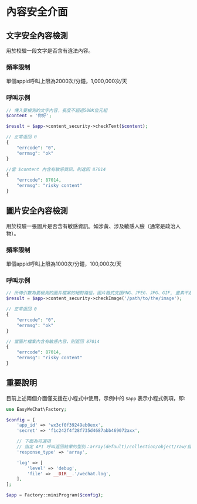 # 內容安全介面

## 文字安全內容檢測

用於校驗一段文字是否含有違法內容。

### 頻率限制

單個appid呼叫上限為2000次/分鐘，1,000,000次/天

### 呼叫示例

```php
// 傳入要檢測的文字內容，長度不超過500K位元組
$content = '你好';

$result = $app->content_security->checkText($content);

// 正常返回 0
{
    "errcode": "0",
    "errmsg": "ok"
}

//當 $content 內含有敏感資訊，則返回 87014
{
    "errcode": 87014,
    "errmsg": "risky content"
}
```

## 圖片安全內容檢測

用於校驗一張圖片是否含有敏感資訊。如涉黃、涉及敏感人臉（通常是政治人物）。

### 頻率限制

單個appid呼叫上限為1000次/分鐘，100,000次/天

### 呼叫示例

```php
// 所傳引數為要檢測的圖片檔案的絕對路徑，圖片格式支援PNG、JPEG、JPG、GIF, 畫素不超過 750 x 1334，同時檔案大小以不超過 300K 為宜，否則可能報錯
$result = $app->content_security->checkImage('/path/to/the/image');

// 正常返回 0
{
    "errcode": "0",
    "errmsg": "ok"
}

// 當圖片檔案內含有敏感內容，則返回 87014
{
    "errcode": 87014,
    "errmsg": "risky content"
}
```

## 重要說明

目前上述兩個介面僅支援在小程式中使用，示例中的 `$app` 表示小程式例項，即:

```php
use EasyWeChat\Factory;

$config = [
    'app_id' => 'wx3cf0f39249eb0exx',
    'secret' => 'f1c242f4f28f735d4687abb469072axx',

    // 下面為可選項
    // 指定 API 呼叫返回結果的型別：array(default)/collection/object/raw/自定義類名
    'response_type' => 'array',

    'log' => [
        'level' => 'debug',
        'file' => __DIR__.'/wechat.log',
    ],
];

$app = Factory::miniProgram($config);
```
